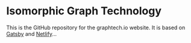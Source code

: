 # Isomorphic Graph Technology

This is the GitHub repository for the graphtech.io website. It is based on [Gatsby](gatsbyjs.org) and [Netlify](https://www.netlify.com)...
